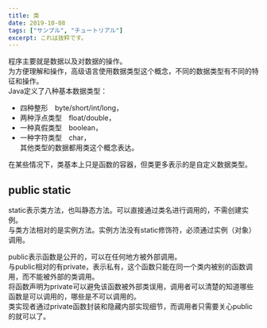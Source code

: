 ```yaml
---
title: 类
date: 2019-10-08
tags: ["サンプル", "チュートリアル"]
excerpt: これは抜粋です。
---
```


程序主要就是数据以及对数据的操作。  
为方便理解和操作，高级语言使用数据类型这个概念，不同的数据类型有不同的特征和操作。  
Java定义了八种基本数据类型： 
- 四种整形　byte/short/int/long， 
- 两种浮点类型　float/double， 
- 一种真假类型　boolean， 
- 一种字符类型　char，  
其他类型的数据都用类这个概念表达。 

在某些情况下，类基本上只是函数的容器，但类更多表示的是自定义数据类型。 

## public static
static表示类方法，也叫静态方法。可以直接通过类名进行调用的，不需创建实例。  
与类方法相对的是实例方法。实例方法没有static修饰符，必须通过实例（对象）调用。  

public表示函数是公开的，可以在任何地方被外部调用。  
与public相对的有private，表示私有，这个函数只能在同一个类内被别的函数调用，而不能被外部的类调用。  
将函数声明为private可以避免该函数被外部类误用，调用者可以清楚的知道哪些函数是可以调用的，哪些是不可以调用的。  
类实现者通过private函数封装和隐藏内部实现细节，而调用者只需要关心public的就可以了。  
